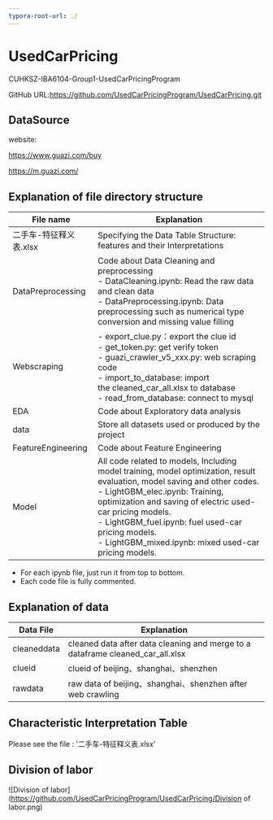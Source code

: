 ```yaml
---
typora-root-url: ./
---
```


# UsedCarPricing

CUHKSZ-IBA6104-Group1-UsedCarPricingProgram

GitHub URL:https://github.com/UsedCarPricingProgram/UsedCarPricing.git

## DataSource

website: 

https://www.guazi.com/buy

https://m.guazi.com/

## Explanation of file directory structure

| File name              | Explanation                                                  |
| ---------------------- | ------------------------------------------------------------ |
| 二手车-特征释义表.xlsx | Specifying the Data Table Structure: features and their Interpretations |
| DataPreprocessing      | Code about Data Cleaning and preprocessing<br />- DataCleaning.ipynb: Read the raw data and clean data<br />- DataPreprocessing.ipynb: Data preprocessing such as numerical type conversion and missing value filling |
| Webscraping            | - export_clue.py：export the clue id<br />- get_token.py: get verify token<br />- guazi_crawler_v5_xxx.py: web scraping code<br />- import_to_database: import the cleaned_car_all.xlsx to database<br />- read_from_database: connect to mysql |
| EDA                    | Code about Exploratory data analysis                         |
| data                   | Store all datasets used or produced by the project           |
| FeatureEngineering     | Code about Feature Engineering                               |
| Model                  | All code related to models, Including model training, model optimization, result evaluation, model saving and other codes.<br />- LightGBM_elec.ipynb: Training, optimization and saving of electric used-car pricing models.<br />- LightGBM_fuel.ipynb: fuel used-car pricing models.<br />- LightGBM_mixed.ipynb: mixed used-car pricing models. |

- For each ipynb file, just run it from top to bottom.
- Each code file is fully commented.

## Explanation of data

| Data File  | Explanation                                                                    |
| ----------- | ------------------------------------------------------------------------------ |
| cleaneddata | cleaned data after data cleaning and merge to a dataframe cleaned_car_all.xlsx |
| clueid      | clueid of beijing、shanghai、shenzhen                                          |
| rawdata     | raw data of beijing、shanghai、shenzhen after web crawling                     |

## Characteristic Interpretation Table

Please see the file : '二手车-特征释义表.xlsx'

## Division of labor

![Division of labor](https://github.com/UsedCarPricingProgram/UsedCarPricing/Division of labor.png)



